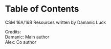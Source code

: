 # Table of Contents

CSM 16A/16B Resources written by Damanic Luck

Credits: <br/>
Damanic: Main author <br/>
Alex: Co author
